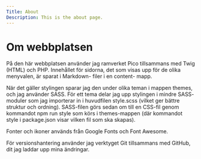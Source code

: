 ```yaml
---
Title: About
Description: This is the about page.
---
```


Om webbplatsen
==========================

På den här webbplatsen använder jag ramverket Pico tillsammans med Twig (HTML) och PHP. Innehållet för sidorna, det som visas upp för de olika menyvalen, är sparat i Markdown- filer i en content- mapp.<br />

När det gäller stylingen sparar jag den under olika teman i mappen themes, och jag använder SASS. För ett tema delar jag upp stylingen i mindre SASS- moduler som jag importerar in i huvudfilen style.scss (vilket ger bättre struktur och ordning). SASS-filen görs sedan om till en CSS-fil genom kommandot npm run style som körs i themes-mappen (där kommandot style i package.json visar vilken fil som ska skapas).<br />
  
Fonter och ikoner används från Google Fonts och Font Awesome.<br />
   
För versionshantering använder jag verktyget Git tillsammans med GitHub, dit jag laddar upp mina ändringar.

